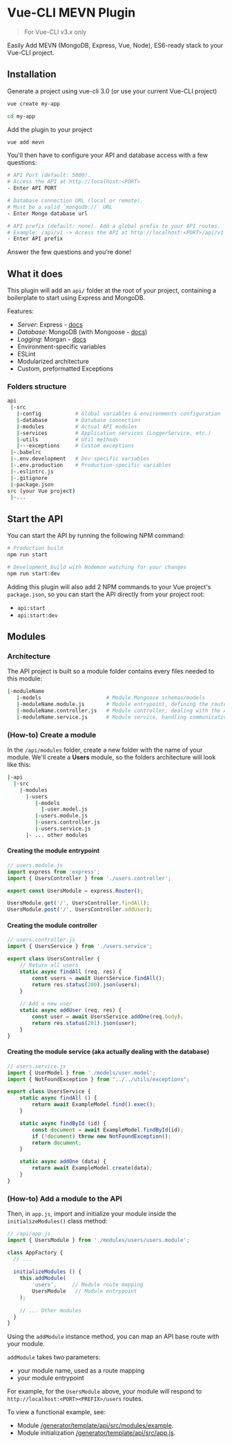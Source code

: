 # Vue-CLI MEVN Plugin

> For Vue-CLI v3.x only

Easily Add MEVN (MongoDB, Express, Vue, Node), ES6-ready stack to your Vue-CLI project.

## Installation

Generate a project using vue-cli 3.0 (or use your current Vue-CLI project)

```bash
vue create my-app

cd my-app
```

Add the plugin to your project

```bash
vue add mevn
```

You'll then have to configure your API and database access with a few questions:

```bash
# API Port (default: 5000). 
# Access the API at http://localhost:<PORT>
- Enter API PORT

# Database connection URL (local or remote). 
# Must be a valid `mongodb://` URL
- Enter Mongo database url 

# API prefix (default: none). Add a global prefix to your API routes. 
# Example: /api/v1 -> Access the API at http://localhost:<PORT>/api/v1
- Enter API prefix
```

Answer the few questions and you're done!  

## What it does

This plugin will add an `api/` folder at the root of your project,
containing a boilerplate to start using Express and MongoDB.

Features:

- *Server*: Express - [docs](https://expressjs.com)
- *Database*: MongoDB (with Mongoose - [docs](https://mongoosejs.com/docs/))
- *Logging*: Morgan - [docs](https://github.com/expressjs/morgan)
- Environment-specific variables
- ESLint
- Modularized architecture
- Custom, preformatted Exceptions

### Folders structure

```bash
api
 |-src
   |-config           # Global variables & environments configuration
   |-database         # Database connection
   |-modules          # Actual API modules
   |-services         # Application services (LoggerService, etc.)
   |-utils            # Util methods
   |---exceptions     # Custom exceptions
 |-.babelrc 
 |-.env.development   # Dev-specific variables
 |-.env.production    # Production-specific variables
 |-.eslintrc.js
 |-.gitignore
 |-package.json
src (your Vue project)
 |-...
```

## Start the API

You can start the API by running the following NPM command:

```bash
# Production build
npm run start

# Development build with Nodemon watching for your changes
npm run start:dev
```

Adding this plugin will also add 2 NPM commands to your Vue project's `package.json`,
so you can start the API directly from your project root:
- `api:start`
- `api:start:dev`

## Modules

### Architecture

The API project is built so a module folder contains every files needed to this module:

```bash
|-moduleName
   |-models                     # Module Mongoose schemas/models
   |-moduleName.module.js       # Module entrypoint, defining the routes / HTTP methods association
   |-moduleName.controller.js   # Module controller, dealing with the API logic
   |-moduleName.service.js      # Module service, handling communication with the database
```

### (How-to) Create a module

In the `/api/modules` folder, create a new folder with the name of your module.
We'll create a **Users** module, so the folders architecture will look like this:

```bash
|-api
  |-src
    |-modules
      |-users
         |-models
           |-user.model.js
         |-users.module.js
         |-users.controller.js
         |-users.service.js
      |- ... other modules
```

#### Creating the module entrypoint

```js
// users.module.js
import express from 'express';
import { UsersController } from './users.controller';

export const UsersModule = express.Router();

UsersModule.get('/', UsersController.findAll);
UsersModule.post('/', UsersController.addUser);
```

#### Creating the module controller

```js
// users.controller.js
import { UsersService } from './users.service';

export class UsersController {
	// Return all users
	static async findAll (req, res) {
		const users = await UsersService.findAll();
		return res.status(200).json(users);
	}
	
	// Add a new user
	static async addUser (req, res) {
		const user = await UsersService.addOne(req.body);
		return res.status(201).json(user);
	}
}
```

#### Creating the module service (aka actually dealing with the database)

```js
// users.service.js
import { UserModel } from './models/user.model';
import { NotFoundException } from "../../utils/exceptions";

export class UsersService {
	static async findAll () {
		return await ExampleModel.find().exec();
	}

	static async findById (id) {
		const document = await ExampleModel.findById(id);
		if (!document) throw new NotFoundException();
		return document;
	}

	static async addOne (data) {
		return await ExampleModel.create(data);
	}
}
```

### (How-to) Add a module to the API

Then, in `app.js`, import and initialize your module inside the `initializeModules()` class method:

```js
// /api/app.js
import { UsersModule } from './modules/users/users.module';

class AppFactory {
  // ...
	
  initializeModules () {
    this.addModule(
    	'users',     // Module route mapping
    	UsersModule   // Module entrypoint
    );
    
    // ... Other modules
  }
}
```

Using the `addModule` instance method, you can map an API base route with your module.

`addModule` takes two parameters: 
- your module name, used as a route mapping
- your module entrypoint

For example, for the `UsersModule` above, your module will respond to `http://localhost:<PORT><PREFIX>/users` routes.

To view a functional example, see:
- Module [/generator/template/api/src/modules/example](./generator/template/api/src/modules/example).
- Module initialization [/generator/template/api/src/app.js](./generator/template/api/src/app.js).
